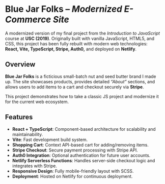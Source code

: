 # Blue Jar Folks – *Modernized E-Commerce Site*

A modernized version of my final project from the *Introduction to JavaScript* course at **USC (2019)**. Originally built with vanilla JavaScript, HTML5, and CSS, this project has been fully rebuilt with modern web technologies: **React, Vite, TypeScript, Stripe, Auth0,** and deployed on **Netlify**.

## Overview

**Blue Jar Folks** is a ficticious small-batch nut and seed butter brand I made up. The site showcases products, provides detailed *“About”* sections, and allows users to add items to a cart and checkout securely via **Stripe**.

This project demonstrates how to take a classic JS project and modernize it for the current web ecosystem.

## Features

- **React + TypeScript**: Component-based architecture for scalability and maintainability.  
- **Vite**: Fast development build system.  
- **Shopping Cart**: Context API-based cart for adding/removing items.  
- **Stripe Checkout**: Secure payment processing with Stripe API.  
- **Auth0 Integration**: Optional authentication for future user accounts.  
- **Netlify Serverless Functions**: Handles server-side checkout logic and integrates with Stripe.  
- **Responsive Design**: Fully mobile-friendly layout with SCSS.  
- **Deployment**: Hosted on Netlify for continuous deployment.  
